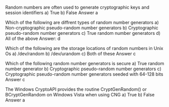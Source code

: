 Random numbers are often used to generate cryptographic keys and session identifiers
a) True
b) False
Answer a

Which of the following are diffrent types of random number generators
a) Non-cryptographic pseudo-random number generators
b) Cryptographic pseudo-random number generators
c) True random number generators
d) All of the above
Answer: d

Which of the following are the storage locations of random numbers in Unix Os
a) /dev/random
b) /dev/urandom
c) Both of these
Answer c

Which of the following random number generators is secure
a) True random number generator
b) Cryptographic pseudo-random number generators
c) Cryptographic pseudo-random number generators seeded with 64-128 bits
Answer c

The Windows CryptoAPI provides the routine CryptGenRandom() or BCryptGenRandom on Windows Vista when using CNG
a) True
b) False
Answer a
